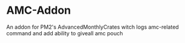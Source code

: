 # AMC-Addon
An addon for PM2's AdvancedMonthlyCrates witch logs amc-related command and add ability to giveall amc pouch
